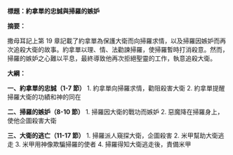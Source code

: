 **標題：約拿單的忠誠與掃羅的嫉妒**

**摘要：**

撒母耳記上第 19 章記載了約拿單為保護大衛而向掃羅求情，以及掃羅因嫉妒而再次追殺大衛的故事。約拿單以理、情、法勸諫掃羅，使掃羅暫時打消殺意。然而，掃羅的嫉妒之心難以平息，最終導致他再次拒絕聖靈的工作，執意追殺大衛。

**大綱：**

**一、約拿單的忠誠（1-7 節）**
    1. 約拿單向掃羅求情，勸阻殺害大衛
    2. 約拿單提醒掃羅大衛的功績和神的同在

**二、掃羅的嫉妒（8-10 節）**
    1. 掃羅因大衛的戰功而嫉妒
    2. 惡魔降在掃羅身上，使他企圖殺害大衛

**三、大衛的逃亡（11-17 節）**
    1. 掃羅派人窺探大衛，企圖殺害
    2. 米甲幫助大衛逃走
    3. 米甲用神像欺騙掃羅的使者
    4. 掃羅得知大衛逃走後，責備米甲